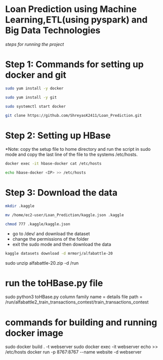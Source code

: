 # Loan Prediction using Machine Learning,ETL(using pyspark) and Big Data Technologies
*steps for running the project*
# Step 1: Commands for setting up docker and git
```bash
sudo yum install -y docker
```
```bash
sudo yum install -y git
```
```bash
sudo systemctl start docker
```
```bash
git clone https://github.com/ShreyasK2411/Loan_Prediction.git
```

# Step 2: Setting up HBase
*Note: copy the setup file to home directory and run the script in sudo mode and copy the last line of the file to the systems /etc/hosts.
```bash
docker exec -it hbase-docker cat /etc/hosts
```
```bash
echo hbase-docker <IP> >> /etc/hosts
```

# Step 3: Download the data
```bash
mkdir .kaggle
```
```bash
mv /home/ec2-user/Loan_Prediction/kaggle.json .kaggle
```
```bash
chmod 777 .kaggle/kaggle.json
```
- go to /dev/ and download the dataset
- change the permissions of the folder
- exit the sudo mode and then download the data
```bash
kaggle datasets download -d mrmorj/alfabattle-20
```

sudo unzip alfabattle-20.zip -d /run

# run the toHBase.py file
sudo python3 toHBase.py
column family name = details
file path = /run/alfabattle2_train_transactions_contest/train_transactions_contest


# commands for building and running docker image
sudo docker build . -t webserver
sudo docker exec -it webserver echo <IP> >> /etc/hosts
docker run -p 8767:8767 --name website -d webserver

